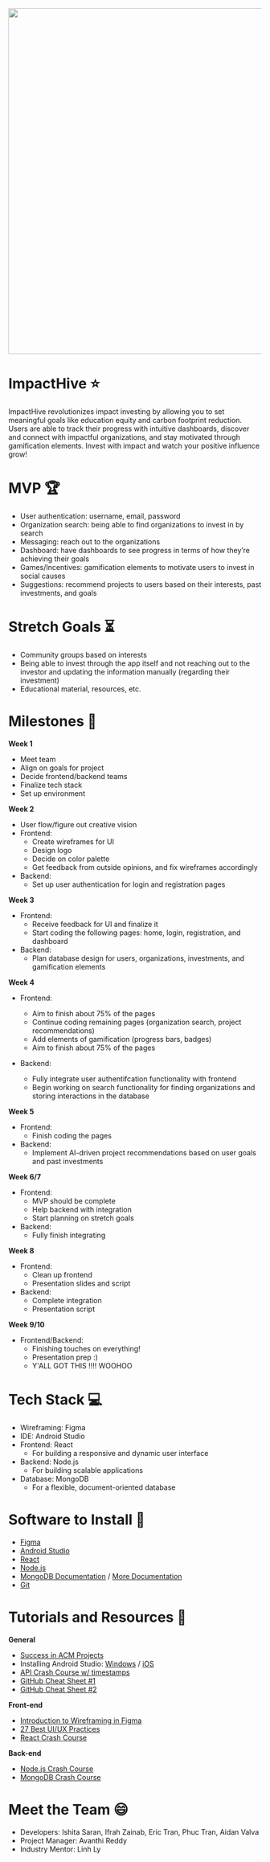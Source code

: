 <img src="https://ssir.org/images/blog/Lamy-Leijonhufvud-ODonohoe-next-decade-impact-invest-592x444.jpg" width="1224" height="688">

# ImpactHive ⭐

ImpactHive revolutionizes impact investing by allowing you to set meaningful goals like education equity and carbon footprint reduction. Users are able to track their progress with intuitive dashboards, discover and connect with impactful organizations, and stay motivated through gamification elements. Invest with impact and watch your positive influence grow!

# MVP 🏆

* User authentication: username, email, password
* Organization search: being able to find organizations to invest in by search
* Messaging: reach out to the organizations
* Dashboard: have dashboards to see progress in terms of how they’re achieving their goals
* Games/Incentives: gamification elements to motivate users to invest in social causes 
* Suggestions: recommend projects to users based on their interests, past investments, and goals

# Stretch Goals ⏳

* Community groups based on interests 
* Being able to invest through the app itself and not reaching out to the investor and updating the information manually (regarding their investment) 
* Educational material, resources, etc. 

# Milestones 🚀

**Week 1** 
* Meet team
* Align on goals for project
* Decide frontend/backend teams
* Finalize tech stack
* Set up environment

**Week 2** 
* User flow/figure out creative vision
* Frontend:
    * Create wireframes for UI
    * Design logo
    * Decide on color palette 
    * Get feedback from outside opinions, and fix wireframes accordingly
* Backend:
    * Set up user authentication for login and registration pages

**Week 3**
* Frontend:
    * Receive feedback for UI and finalize it
    * Start coding the following pages: home, login, registration, and dashboard
* Backend:
    * Plan database design for users, organizations, investments, and gamification elements

**Week 4**
* Frontend:
    * Aim to finish about 75% of the pages
    * Continue coding remaining pages (organization search, project recommendations)
    * Add elements of gamification (progress bars, badges)
    * Aim to finish about 75% of the pages

* Backend:
    * Fully integrate user authentifcation functionality with frontend
    * Begin working on search functionality for finding organizations and storing interactions in the database

**Week 5**
* Frontend:
    * Finish coding the pages
* Backend:
    * Implement AI-driven project recommendations based on user goals and past investments

**Week 6/7**
* Frontend:
    * MVP should be complete
    * Help backend with integration
    * Start planning on stretch goals
* Backend:
    * Fully finish integrating
  
**Week 8**
* Frontend:
    * Clean up frontend
    * Presentation slides and script
* Backend:
    * Complete integration
    * Presentation script

**Week 9/10**
* Frontend/Backend:
    * Finishing touches on everything!
    * Presentation prep :)
    * Y'ALL GOT THIS !!!! WOOHOO

# Tech Stack 💻

* Wireframing: Figma
* IDE: Android Studio
* Frontend: React
  * For building a responsive and dynamic user interface
* Backend: Node.js
  * For building scalable applications
* Database: MongoDB
  * For a flexible, document-oriented database 

# Software to Install 📱

  - [Figma](https://www.figma.com/downloads/)
  - [Android Studio](https://developer.android.com/studio/install)
  - [React](https://react.dev/)
  - [Node.js](https://nodejs.org/en)
  - [MongoDB Documentation](https://www.mongodb.com/docs/) / [More Documentation](https://nodejs.org/en/download/)
  - [Git](https://git-scm.com/downloads)

# Tutorials and Resources 🔎 

  **General**
  - [Success in ACM Projects](https://docs.google.com/document/d/18Zi3DrKG5e6g5Bojr8iqxIu6VIGl86YBSFlsnJnlM88/edit#heading=h.ky82xv3vtbpi)
  - Installing Android Studio: [Windows](https://www.youtube.com/watch?v=0zx_eFyHRU0) / [iOS](https://www.youtube.com/watch?v=ri90tcQL-Aw)
  - [API Crash Course w/ timestamps](https://www.youtube.com/watch?v=GZvSYJDk-us)
  - [GitHub Cheat Sheet #1](https://education.github.com/git-cheat-sheet-education.pdf)
  - [GitHub Cheat Sheet #2](https://drive.google.com/file/d/1OddwoSvNJ3dQuEBw3RERieMXmOicif9_/view)
  
  **Front-end**
  - [Introduction to Wireframing in Figma](https://www.youtube.com/watch?v=6t_dYhXyYjI)
  - [27 Best UI/UX Practices](https://729solutions.com/ux-ui-best-practices/)
  - [React Crash Course](https://www.youtube.com/watch?v=LDB4uaJ87e0)
  
  **Back-end**
  - [Node.js Crash Course](https://www.youtube.com/watch?v=32M1al-Y6Ag)
  - [MongoDB Crash Course](https://www.youtube.com/watch?v=ofme2o29ngU)

 # Meet the Team 😄
  * Developers: Ishita Saran, Ifrah Zainab, Eric Tran, Phuc Tran, Aidan Valva
  * Project Manager: Avanthi Reddy
  * Industry Mentor: Linh Ly

